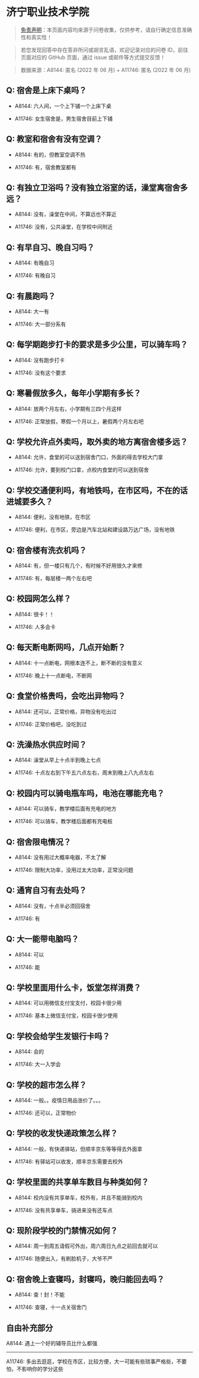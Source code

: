 # 济宁职业技术学院

> [免责声明](https://colleges.chat/#_3)：本页面内容均来源于问卷收集，仅供参考，请自行确定信息准确性和真实性！

> 若您发现回答中存在答非所问或胡言乱语，欢迎记录对应的问卷 ID，前往页面对应的 GitHub 页面，通过 issue 或邮件等方式提交反馈！

> 数据来源：A8144: 匿名 (2022 年 06 月) + A11746: 匿名 (2022 年 06 月)

## Q: 宿舍是上床下桌吗？

- A8144: 六人间，一个上下铺一个上床下桌

- A11746: 女生宿舍是，男生宿舍目前上下铺

## Q: 教室和宿舍有没有空调？

- A8144: 有的，但教室空调不热

- A11746: 有，宿舍教室都有

## Q: 有独立卫浴吗？没有独立浴室的话，澡堂离宿舍多远？

- A8144: 没有，澡堂在中间，不算远也不算近

- A11746: 没有，公共澡堂，在学校中间附近

## Q: 有早自习、晚自习吗？

- A8144: 有晚自习

- A11746: 有晚自习

## Q: 有晨跑吗？

- A8144: 大一有

- A11746: 大一部分系有

## Q: 每学期跑步打卡的要求是多少公里，可以骑车吗？

- A8144: 没有跑步打卡

- A11746: 没有这个要求

## Q: 寒暑假放多久，每年小学期有多长？

- A8144: 放两个月左右，小学期有三四个月这样

- A11746: 正常放假，寒假一个月以上，暑假两个月左右吧

## Q: 学校允许点外卖吗，取外卖的地方离宿舍楼多远？

- A8144: 允许，食堂的可以送到宿舍门口，外面的得去学校大门拿

- A11746: 允许，要到校门口拿，点校内食堂的可以送到宿舍

## Q: 学校交通便利吗，有地铁吗，在市区吗，不在的话进城要多久？

- A8144: 便利，没有地铁，在市区

- A11746: 便利，在市区，旁边是汽车北站和建设路万达广场，没有地铁

## Q: 宿舍楼有洗衣机吗？

- A8144: 有，但一楼只有几个，有时候不好用很久才来修

- A11746: 有，每层楼一两个左右吧

## Q: 校园网怎么样？

- A8144: 很卡！！

- A11746: 人多会卡

## Q: 每天断电断网吗，几点开始断？

- A8144: 十一点断电，网根本连不上，断不断的没有意义

- A11746: 晚上十一点断电，不断网

## Q: 食堂价格贵吗，会吃出异物吗？

- A8144: 还可以，正常价格，异物没有吃出过

- A11746: 正常价格吧，没吃到过

## Q: 洗澡热水供应时间？

- A8144: 澡堂从早上十点半到晚上七点

- A11746: 十点左右到下午五六点左右，周末到晚上八九点左右

## Q: 校园内可以骑电瓶车吗，电池在哪能充电？

- A8144: 可以骑车，教学楼后面有充电的地方

- A11746: 可以骑车，教学楼后面都有充电桩

## Q: 宿舍限电情况？

- A8144: 没有用过大概率电器，不太了解

- A11746: 限制大功率，没用过太大功率，正常没问题

## Q: 通宵自习有去处吗？

- A8144: 没有，十点半必须回宿舍

- A11746: 有

## Q: 大一能带电脑吗？

- A8144: 可以

- A11746: 能

## Q: 学校里面用什么卡，饭堂怎样消费？

- A8144: 可以用微信支付宝支付，校园卡很少用

- A11746: 基本上微信支付宝，校园卡很少使用

## Q: 学校会给学生发银行卡吗？

- A8144: 会的

- A11746: 大一入学会

## Q: 学校的超市怎么样？

- A8144: 一般。。疫情日用品涨价了。。。

- A11746: 还可以，正常物价

## Q: 学校的收发快递政策怎么样？

- A8144: 一般，有快递驿站，但顺丰京东等等得去外面拿

- A11746: 有驿站可以收发，顺丰京东需要去校外

## Q: 学校里面的共享单车数目与种类如何？

- A8144: 校内没有共享单车，校外有，并且不能骑到校内

- A11746: 没有共享单车，骑进来没有还车点

## Q: 现阶段学校的门禁情况如何？

- A8144: 周一到周五请假可外出，周六周日九点之前回去就可以

- A11746: 随便出入，有刷脸机子，大爷不严

## Q: 宿舍晚上查寝吗，封寝吗，晚归能回去吗？

- A8144: 查！封！不能

- A11746: 查寝，十一点关宿舍门

## 自由补充部分

A8144: 遇上一个好的辅导员比什么都强

***

A11746: 多出去逛逛，学校在市区，比较方便，大一可能有些琐事严格些，不要怕，不影响你的学分这些